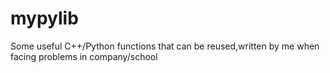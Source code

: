 # mypylib
Some useful C++/Python functions that can be reused,written by me when facing problems in company/school
